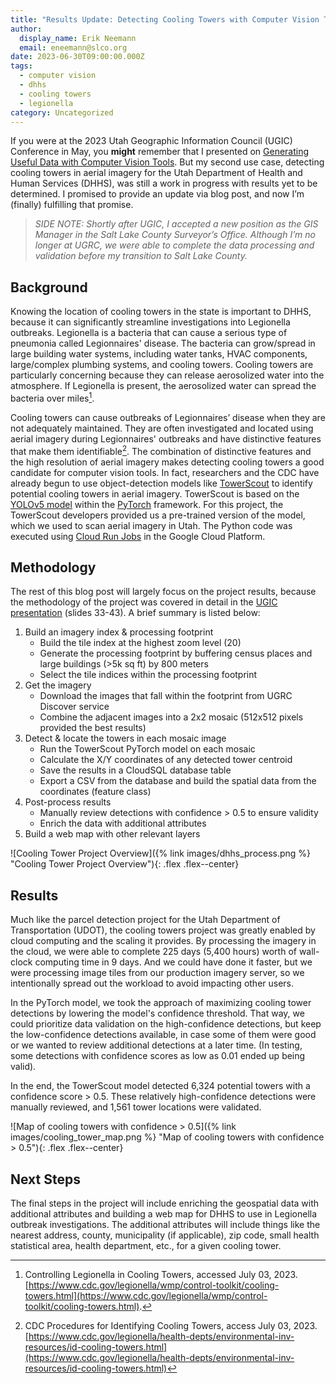 ```yaml
---
title: "Results Update: Detecting Cooling Towers with Computer Vision Tools"
author:
  display_name: Erik Neemann
  email: eneemann@slco.org
date: 2023-06-30T09:00:00.000Z
tags:
  - computer vision
  - dhhs
  - cooling towers
  - legionella
category: Uncategorized
---
```


If you were at the 2023 Utah Geographic Information Council (UGIC) Conference in May, you **might** remember that I presented on [Generating Useful Data with Computer Vision Tools](https://agrc.github.io/Presentations/UGIC/2023/ComputerVision.pdf). But my second use case, detecting cooling towers in aerial imagery for the Utah Department of Health and Human Services (DHHS), was still a work in progress with results yet to be determined. I promised to provide an update via blog post, and now I’m (finally) fulfilling that promise.

> _SIDE NOTE: Shortly after UGIC, I accepted a new position as the GIS Manager in the Salt Lake County Surveyor’s Office. Although I’m no longer at UGRC, we were able to complete the data processing and validation before my transition to Salt Lake County._

## Background

Knowing the location of cooling towers in the state is important to DHHS, because it can significantly streamline investigations into Legionella outbreaks. Legionella is a bacteria that can cause a serious type of pneumonia called Legionnaires' disease. The bacteria can grow/spread in large building water systems, including water tanks, HVAC components, large/complex plumbing systems, and cooling towers. Cooling towers are particularly concerning because they can release aerosolized water into the atmosphere. If Legionella is present, the aerosolized water can spread the bacteria over miles[^1].

Cooling towers can cause outbreaks of Legionnaires’ disease when they are not adequately maintained. They are often investigated and located using aerial imagery during Legionnaires' outbreaks and have distinctive features that make them identifiable[^2]. The combination of distinctive features and the high resolution of aerial imagery makes detecting cooling towers a good candidate for computer vision tools. In fact, researchers and the CDC have already begun to use object-detection models like [TowerScout](https://github.com/TowerScout/TowerScout) to identify potential cooling towers in aerial imagery. TowerScout is based on the [YOLOv5 model](https://github.com/ultralytics/yolov5) within the [PyTorch](https://pytorch.org/) framework. For this project, the TowerScout developers provided us a pre-trained version of the model, which we used to scan aerial imagery in Utah. The Python code was executed using [Cloud Run Jobs](https://cloud.google.com/run/docs/create-jobs) in the Google Cloud Platform.

## Methodology

The rest of this blog post will largely focus on the project results, because the methodology of the project was covered in detail in the [UGIC presentation](https://agrc.github.io/Presentations/UGIC/2023/ComputerVision.pdf) (slides 33-43). A brief summary is listed below:

1. Build an imagery index & processing footprint
   - Build the tile index at the highest zoom level (20)
   - Generate the processing footprint by buffering census places and large buildings (>5k sq ft) by 800 meters
   - Select the tile indices within the processing footprint
1. Get the imagery
   - Download the images that fall within the footprint from UGRC Discover service
   - Combine the adjacent images into a 2x2 mosaic (512x512 pixels provided the best results)
1. Detect & locate the towers in each mosaic image
   - Run the TowerScout PyTorch model on each mosaic
   - Calculate the X/Y coordinates of any detected tower centroid
   - Save the results in a CloudSQL database table
   - Export a CSV from the database and build the spatial data from the coordinates (feature class)
1. Post-process results
   - Manually review detections with confidence > 0.5 to ensure validity
   - Enrich the data with additional attributes
1. Build a web map with other relevant layers

![Cooling Tower Project Overview]({% link images/dhhs_process.png %} "Cooling Tower Project Overview"){: .flex .flex--center}

## Results

Much like the parcel detection project for the Utah Department of Transportation (UDOT), the cooling towers project was greatly enabled by cloud computing and the scaling it provides. By processing the imagery in the cloud, we were able to complete 225 days (5,400 hours) worth of wall-clock computing time in 9 days. And we could have done it faster, but we were processing image tiles from our production imagery server, so we intentionally spread out the workload to avoid impacting other users.

In the PyTorch model, we took the approach of maximizing cooling tower detections by lowering the model's confidence threshold. That way, we could prioritize data validation on the high-confidence detections, but keep the low-confidence detections available, in case some of them were good or we wanted to review additional detections at a later time. (In testing, some detections with confidence scores as low as 0.01 ended up being valid).

In the end, the TowerScout model detected 6,324 potential towers with a confidence score > 0.5. These relatively high-confidence detections were manually reviewed, and 1,561 tower locations were validated.

![Map of cooling towers with confidence > 0.5]({% link images/cooling_tower_map.png %} "Map of cooling towers with confidence > 0.5"){: .flex .flex--center}

## Next Steps

The final steps in the project will include enriching the geospatial data with additional attributes and building a web map for DHHS to use in Legionella outbreak investigations. The additional attributes will include things like the nearest address, county, municipality (if applicable), zip code, small health statistical area, health department, etc., for a given cooling tower.

[^1]: Controlling Legionella in Cooling Towers, accessed July 03, 2023. [https://www.cdc.gov/legionella/wmp/control-toolkit/cooling-towers.html](https://www.cdc.gov/legionella/wmp/control-toolkit/cooling-towers.html).
[^2]: CDC Procedures for Identifying Cooling Towers, access July 03, 2023. [https://www.cdc.gov/legionella/health-depts/environmental-inv-resources/id-cooling-towers.html](https://www.cdc.gov/legionella/health-depts/environmental-inv-resources/id-cooling-towers.html)
